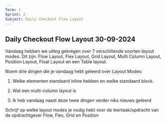 ```yaml
---
Term: 1  
Sprint: 2  
Subject: Daily Checkout Flow Layout  
---
```


## Daily Checkout Flow Layout 30-09-2024

Vandaag hebben we uitleg gekregen over 7 verschillende soorten layout modes. Dit zijn: Flow Layout, Flex Layout, Grid Layout, Multi Column Layout, Position Layout, Float Layout en een Table layout. 

Noem drie dingen die je vandaag hebt geleerd over Layout Modes:

1. Welke elementen standaard inline hebben en welke standaard block.

2. Wat een multi-column layout is

3. Ik heb vandaag naast deze twee dingen verder niks nieuws geleerd

Schrijf op welke layout modes je nodig hebt voor de leertaak/opdracht van de opdrachtgever
Flow, Flex, Grid en Position